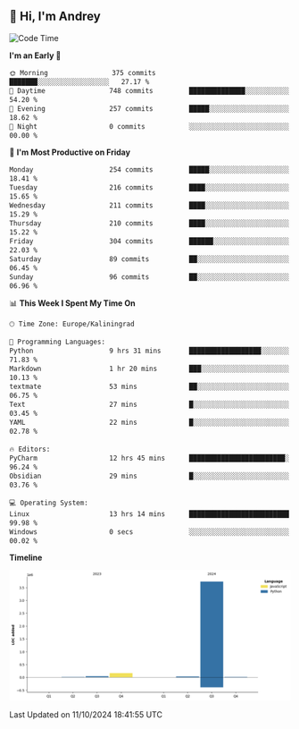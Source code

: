 ## 👋 Hi, I'm Andrey

<!--START_SECTION:waka-->
![Code Time](http://img.shields.io/badge/Code%20Time-495%20hrs%2048%20mins-blue)

**I'm an Early 🐤** 

```text
🌞 Morning                375 commits         ███████░░░░░░░░░░░░░░░░░░   27.17 % 
🌆 Daytime                748 commits         ██████████████░░░░░░░░░░░   54.20 % 
🌃 Evening                257 commits         █████░░░░░░░░░░░░░░░░░░░░   18.62 % 
🌙 Night                  0 commits           ░░░░░░░░░░░░░░░░░░░░░░░░░   00.00 % 
```
📅 **I'm Most Productive on Friday** 

```text
Monday                   254 commits         █████░░░░░░░░░░░░░░░░░░░░   18.41 % 
Tuesday                  216 commits         ████░░░░░░░░░░░░░░░░░░░░░   15.65 % 
Wednesday                211 commits         ████░░░░░░░░░░░░░░░░░░░░░   15.29 % 
Thursday                 210 commits         ████░░░░░░░░░░░░░░░░░░░░░   15.22 % 
Friday                   304 commits         ██████░░░░░░░░░░░░░░░░░░░   22.03 % 
Saturday                 89 commits          ██░░░░░░░░░░░░░░░░░░░░░░░   06.45 % 
Sunday                   96 commits          ██░░░░░░░░░░░░░░░░░░░░░░░   06.96 % 
```


📊 **This Week I Spent My Time On** 

```text
🕑︎ Time Zone: Europe/Kaliningrad

💬 Programming Languages: 
Python                   9 hrs 31 mins       ██████████████████░░░░░░░   71.83 % 
Markdown                 1 hr 20 mins        ███░░░░░░░░░░░░░░░░░░░░░░   10.13 % 
textmate                 53 mins             ██░░░░░░░░░░░░░░░░░░░░░░░   06.75 % 
Text                     27 mins             █░░░░░░░░░░░░░░░░░░░░░░░░   03.45 % 
YAML                     22 mins             █░░░░░░░░░░░░░░░░░░░░░░░░   02.78 % 

🔥 Editors: 
PyCharm                  12 hrs 45 mins      ████████████████████████░   96.24 % 
Obsidian                 29 mins             █░░░░░░░░░░░░░░░░░░░░░░░░   03.76 % 

💻 Operating System: 
Linux                    13 hrs 14 mins      █████████████████████████   99.98 % 
Windows                  0 secs              ░░░░░░░░░░░░░░░░░░░░░░░░░   00.02 % 
```

**Timeline**

![Lines of Code chart](https://raw.githubusercontent.com/Mist3s/Mist3s/main/assets/bar_graph.png)


 Last Updated on 11/10/2024 18:41:55 UTC
<!--END_SECTION:waka-->

